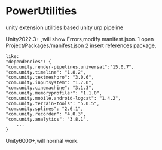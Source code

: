 # PowerUtilities
unity extension utilities based unity urp pipeline


Unity2022.3+ ,will show Errors,modify manifest.json.
    1 open Project/Packages/manifest.json
    2 insert references package,

    like: 
    "dependencies": {
    "com.unity.render-pipelines.universal":"15.0.7",
    "com.unity.timeline": "1.8.2",
    "com.unity.textmeshpro": "3.0.6",
    "com.unity.inputsystem": "1.7.0",
    "com.unity.cinemachine": "3.1.3",
    "com.unity.memoryprofiler": "1.1.0",
    "com.unity.mobile.android-logcat": "1.4.2",
    "com.unity.terrain-tools": "5.0.5",
    "com.unity.splines": "2.6.1",
    "com.unity.recorder": "4.0.3",
    "com.unity.analytics": "3.8.1",
        ...
    }

Unity6000+,will normal work.